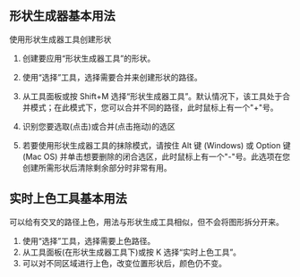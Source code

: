 ## 形状生成器基本用法
使用形状生成器工具创建形状
1. 创建要应用“形状生成器工具”的形状。

2. 使用“选择”工具，选择需要合并来创建形状的路径。

3. 从工具面板或按 Shift+M 选择“形状生成器工具”。默认情况下，该工具处于合并模式；在此模式下，您可以合并不同的路径，此时鼠标上有一个"+"号。

4. 识别您要选取(点击)或合并(点击拖动)的选区

5. 若要使用形状生成器工具的抹除模式，请按住 Alt 键 (Windows) 或 Option 键 (Mac OS) 并单击想要删除的闭合选区，此时鼠标上有一个"-"号。此选项在您创建所需形状后清除剩余部分时非常有用。


## 实时上色工具基本用法
可以给有交叉的路径上色，用法与形状生成工具相似，但不会将图形拆分开来。
1. 使用“选择”工具，选择需要上色路径。
2. 从工具面板(在形状生成器工具下)或按 K 选择“实时上色工具”。
3. 可以对不同区域进行上色，改变位置形状后，颜色仍不变。


